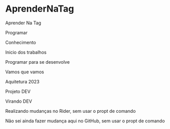 # AprenderNaTag

Aprender Na Tag

Programar 

Conhecimento

Inicio dos trabalhos

Programar para se desenvolve

Vamos que vamos

Aquitetura 2023

Projeto DEV

Virando DEV

Realizando mudanças no Rider, sem usar o propt de comando

Não sei ainda fazer mudança aqui no GitHub, sem usar o propt de comando
